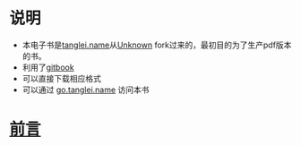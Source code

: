 # 说明

- 本电子书是[tanglei.name](http://www.tanglei.name)从[Unknown](https://github.com/Unknwon/the-way-to-go_ZH_CN) fork过来的，最初目的为了生产pdf版本的书。
- 利用了[gitbook](https://www.gitbook.com/)
- 可以直接下载相应格式
- 可以通过 [go.tanglei.name](http://go.tanglei.name) 访问本书



# [前言](eBook/preface.md)

